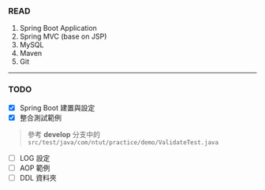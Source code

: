 ### READ
1. Spring Boot Application
2. Spring MVC (base on JSP)
3. MySQL
4. Maven
5. Git

---

### TODO

- [x] Spring Boot 建置與設定
- [x] 整合測試範例 
> 參考 **develop** 分支中的
> `src/test/java/com/ntut/practice/demo/ValidateTest.java`
- [ ] LOG 設定
- [ ] AOP 範例
- [ ] DDL 資料夾